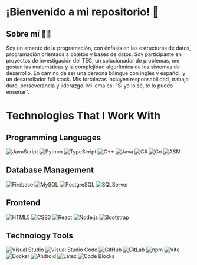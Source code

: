 # ¡Bienvenido a mi repositorio! 🎉

## Sobre mí 👨‍💻

Soy un amante de la programación, con énfasis en las estructuras de datos, programación orientada a objetos y bases de datos. Soy participante en proyectos de investigación del TEC, un solucionador de problemas, me gustan las matemáticas y la complejidad algorítmica de los sistemas de desarrollo. En camino de ser una persona bilingüe con inglés y español, y un desarrollador full stack. Mis fortalezas incluyen responsabilidad, trabajo duro, perseverancia y liderazgo. Mi lema es: "Si yo lo sé, te lo puedo enseñar".

# Technologies That I Work With

## Programming Languages
![JavaScript](https://img.shields.io/badge/JavaScript-%F0%9F%92%96-yellow) 
![Python](https://img.shields.io/badge/Python-%F0%9F%92%96-blue) 
![TypeScript](https://img.shields.io/badge/TypeScript-%F0%9F%92%96-blue)
![C++](https://img.shields.io/badge/C%2B%2B-%F0%9F%92%96-blue)
![Java](https://img.shields.io/badge/Java-%F0%9F%92%96-red)
![C#](https://img.shields.io/badge/C%23-%F0%9F%92%96-darkblue)
![Go](https://img.shields.io/badge/Go-%F0%9F%92%96-lightblue)
![ASM](https://img.shields.io/badge/ASM-%F0%9F%92%96-black)

## Database Management
![Firebase](https://img.shields.io/badge/Firebase-%F0%9F%92%96-orange) 
![MySQL](https://img.shields.io/badge/MySQL-%F0%9F%92%96-lightblue)
![PostgreSQL](https://img.shields.io/badge/PostgreSQL-%F0%9F%92%96-darkgreen)
![SQLServer](https://img.shields.io/badge/SQL%20Server-%F0%9F%92%96-darkblue)

## Frontend
![HTML5](https://img.shields.io/badge/HTML5-%F0%9F%92%96-red)
![CSS3](https://img.shields.io/badge/CSS3-%F0%9F%92%96-blue)
![React](https://img.shields.io/badge/React-%F0%9F%92%96-lightblue)
![Node.js](https://img.shields.io/badge/Node.js-%F0%9F%92%96-green)
![Bootstrap](https://img.shields.io/badge/Bootstrap-%F0%9F%92%96-purple)

## Technology Tools
![Visual Studio](https://img.shields.io/badge/Visual%20Studio-%F0%9F%92%96-blue)
![Visual Studio Code](https://img.shields.io/badge/VS%20Code-%F0%9F%92%96-darkblue)
![GitHub](https://img.shields.io/badge/GitHub-%F0%9F%92%96-black)
![GitLab](https://img.shields.io/badge/GitLab-%F0%9F%92%96-orange)
![npm](https://img.shields.io/badge/npm-%F0%9F%92%96-red)
![Vite](https://img.shields.io/badge/Vite-%F0%9F%92%96-lightgreen)
![Docker](https://img.shields.io/badge/Docker-%F0%9F%92%96-darkblue)
![Android](https://img.shields.io/badge/Android-%F0%9F%92%96-green)
![Latex](https://img.shields.io/badge/LaTeX-%F0%9F%92%96-purple)
![Code Blocks](https://img.shields.io/badge/Code%20Blocks-%F0%9F%92%96-orange)

<!---
JoshuaPicado/JoshuaPicado is a ✨ special ✨ repository because its `README.md` (this file) appears on your GitHub profile.
You can click the Preview link to take a look at your changes.
--->


